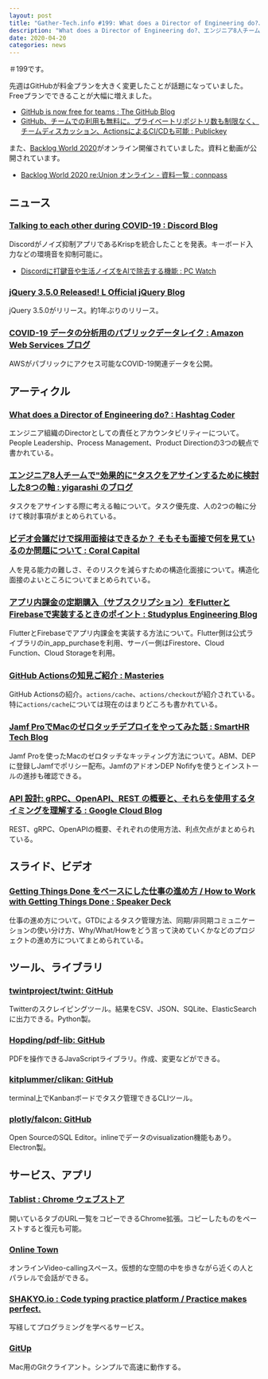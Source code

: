 ```yaml
---
layout: post
title: "Gather-Tech.info #199: What does a Director of Engineering do?、エンジニア8人チームで効果的にタスクをアサインするために検討した8つの軸 など"
description: "What does a Director of Engineering do?、エンジニア8人チームで効果的にタスクをアサインするために検討した8つの軸 など"
date: 2020-04-20
categories: news
---
```


＃199です。

先週はGitHubが料金プランを大きく変更したことが話題になっていました。Freeプランでできることが大幅に増えました。

- [GitHub is now free for teams : The GitHub Blog](https://github.blog/2020-04-14-github-is-now-free-for-teams/)
- [GitHub、チームでの利用も無料に。プライベートリポジトリ数も制限なく、チームディスカッション、ActionsによるCI/CDも可能 : Publickey](https://www.publickey1.jp/blog/20/githubactionscicd.html)

また、[Backlog World 2020](https://jbug.info/backlogworld2020/)がオンライン開催されていました。資料と動画が公開されています。

- [Backlog World 2020 re:Union オンライン - 資料一覧 : connpass](https://jbug.connpass.com/event/171485/presentation/)

## ニュース

### [Talking to each other during COVID-19 : Discord Blog](https://blog.discord.com/talking-to-each-other-during-covid-19-6ca471fbe5ac)

Discordがノイズ抑制アプリであるKrispを統合したことを発表。キーボード入力などの環境音を抑制可能に。

- [Discordに打鍵音や生活ノイズをAIで除去する機能 : PC Watch](https://pc.watch.impress.co.jp/docs/news/1246694.html)

### [jQuery 3.5.0 Released! L Official jQuery Blog](https://blog.jquery.com/2020/04/10/jquery-3-5-0-released/)

jQuery 3.5.0がリリース。約1年ぶりのリリース。

### [COVID-19 データの分析用のパブリックデータレイク : Amazon Web Services ブログ](https://aws.amazon.com/jp/blogs/news/a-public-data-lake-for-analysis-of-covid-19-data/)

AWSがパブリックにアクセス可能なCOVID-19関連データを公開。

## アーティクル

### [What does a Director of Engineering do? : Hashtag Coder](https://www.hashtagcoder.dev/blog/director-of-engineering)

エンジニア組織のDirectorとしての責任とアカウンタビリティーについて。People Leadership、Process Management、Product Directionの3つの観点で書かれている。

### [エンジニア8人チームで"効果的に"タスクをアサインするために検討した8つの軸 : yigarashi のブログ](https://yigarashi.hatenablog.com/entry/eight-points-to-assgin-tasks)

タスクをアサインする際に考える軸について。タスク優先度、人の2つの軸に分けて検討事項がまとめられている。

### [ビデオ会議だけで採用面接はできるか？ そもそも面接で何を見ているのか問題について : Coral Capital](https://coralcap.co/2020/04/structured-interview/)

人を見る能力の難しさ、そのリスクを減らすための構造化面接について。構造化面接のよいところについてまとめられている。

### [アプリ内課金の定期購入（サブスクリプション）をFlutterとFirebaseで実装するときのポイント : Studyplus Engineering Blog](https://tech.studyplus.co.jp/entry/2020/04/13/102204)

FlutterとFirebaseでアプリ内課金を実装する方法について。Flutter側は公式ライブラリのin_app_purchaseを利用、サーバー側はFirestore、Cloud Function、Cloud Storageを利用。

### [GitHub Actionsの知見ご紹介 : Masteries](https://papix.hatenablog.com/entry/2020/04/14/110000)

GitHub Actionsの紹介。`actions/cache`、`actions/checkout`が紹介されている。特に`actions/cache`については現在のはまりどころも書かれている。

### [Jamf ProでMacのゼロタッチデプロイをやってみた話 : SmartHR Tech Blog](https://tech.smarthr.jp/entry/2020/04/15/112625)

Jamf Proを使ったMacのゼロタッチなキッティング方法について。ABM、DEPに登録しJamfでポリシー配布。JamfのアドオンDEP Nofifyを使うとインストールの進捗も確認できる。

### [API 設計: gRPC、OpenAPI、REST の概要と、それらを使用するタイミングを理解する : Google Cloud Blog](https://cloud.google.com/blog/ja/products/api-management/understanding-grpc-openapi-and-rest-and-when-to-use-them)

REST、gRPC、OpenAPIの概要、それぞれの使用方法、利点欠点がまとめられている。

## スライド、ビデオ

### [Getting Things Done をベースにした仕事の進め方 / How to Work with Getting Things Done : Speaker Deck](https://speakerdeck.com/south37/how-to-work-with-getting-things-done)

仕事の進め方について。GTDによるタスク管理方法、同期/非同期コミュニケーションの使い分け方、Why/What/Howをどう言って決めていくかなどのプロジェクトの進め方についてまとめられている。

## ツール、ライブラリ

### [twintproject/twint: GitHub](https://github.com/twintproject/twint)

Twitterのスクレイピングツール。結果をCSV、JSON、SQLite、ElasticSearchに出力できる。Python製。

### [Hopding/pdf-lib: GitHub](https://github.com/Hopding/pdf-lib)

PDFを操作できるJavaScriptライブラリ。作成、変更などができる。

### [kitplummer/clikan: GitHub](https://github.com/kitplummer/clikan)

terminal上でKanbanボードでタスク管理できるCLIツール。

### [plotly/falcon: GitHub](https://github.com/plotly/falcon)

Open SourceのSQL Editor。inlineでデータのvisualization機能もあり。Electron製。

## サービス、アプリ

### [Tablist : Chrome ウェブストア](https://chrome.google.com/webstore/detail/tablist/eagbohciligljbgpbdbflaloangiodhe)

開いているタブのURL一覧をコピーできるChrome拡張。コピーしたものをペーストすると復元も可能。

### [Online Town](https://hn.town.siempre.io/)

オンラインVideo-callingスペース。仮想的な空間の中を歩きながら近くの人とパラレルで会話ができる。

### [SHAKYO.io : Code typing practice platform / Practice makes perfect.](https://shakyo.io/)

写経してプログラミングを学べるサービス。

### [GitUp](https://gitup.co/)

Mac用のGitクライアント。シンプルで高速に動作する。
